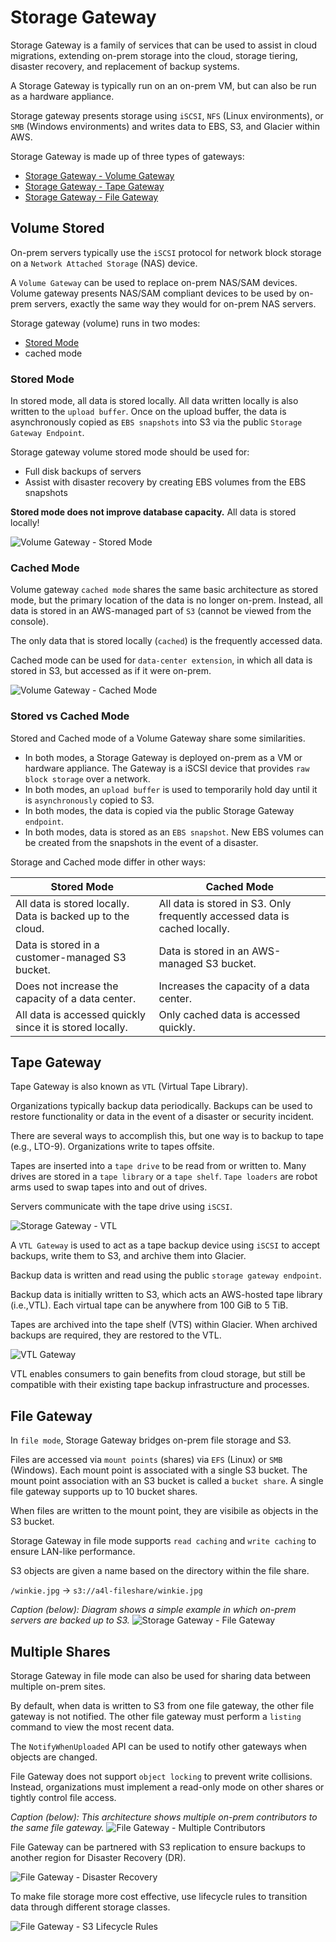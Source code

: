 # Storage Gateway

Storage Gateway is a family of services that can be used to assist in cloud migrations, extending on-prem storage into the cloud, storage tiering, disaster recovery, and replacement of backup systems.

A Storage Gateway is typically run on an on-prem VM, but can also be run as a hardware appliance.

Storage gateway presents storage using `iSCSI`, `NFS` (Linux environments), or `SMB` (Windows environments) and writes data to EBS, S3, and Glacier within AWS.

Storage Gateway is made up of three types of gateways:
- [Storage Gateway - Volume Gateway](#volume-stored)
- [Storage Gateway - Tape Gateway](#tape-gateway)
- [Storage Gateway - File Gateway](#file-gateway)

## Volume Stored

On-prem servers typically use the `iSCSI` protocol for network block storage on a `Network Attached Storage` (NAS) device.

A `Volume Gateway` can be used to replace on-prem NAS/SAM devices. Volume gateway presents NAS/SAM compliant devices to be used by on-prem servers, exactly the same way they would for on-prem NAS servers.

Storage gateway (volume) runs in two modes:
- [Stored Mode](#stored-mode)
- cached mode

### Stored Mode

In stored mode, all data is stored locally. All data written locally is also written to the `upload buffer`. Once on the upload buffer, the data is asynchronously copied as `EBS snapshots` into S3 via the public `Storage Gateway Endpoint`.

Storage gateway volume stored mode should be used for:
- Full disk backups of servers
- Assist with disaster recovery by creating EBS volumes from the EBS snapshots

**Stored mode does not improve database capacity.** All data is stored locally!

![Volume Gateway - Stored Mode](../static/images/storagegateway_volumestored.png)

### Cached Mode

Volume gateway `cached mode` shares the same basic architecture as stored mode, but the primary location of the data is no longer on-prem. Instead, all data is stored in an AWS-managed part of `S3` (cannot be viewed from the console).

The only data that is stored locally (`cached`) is the frequently accessed data.

Cached mode can be used for `data-center extension`, in which all data is stored in S3, but accessed as if it were on-prem.

![Volume Gateway - Cached Mode](../static/images/storagegateway_volumecached.png)

### Stored vs Cached Mode

Stored and Cached mode of a Volume Gateway share some similarities.
- In both modes, a Storage Gateway is deployed on-prem as a VM or hardware appliance. The Gateway is a iSCSI device that provides `raw block storage` over a network.
- In both modes, an `upload buffer` is used to temporarily hold day until it is `asynchronously` copied to S3.
- In both modes, the data is copied via the public Storage Gateway `endpoint`.
- In both modes, data is stored as an `EBS snapshot`. New EBS volumes can be created from the snapshots in the event of a disaster.

Storage and Cached mode differ in other ways:

| Stored Mode | Cached Mode |
| --- | --- |
| All data is stored locally. Data is backed up to the cloud. | All data is stored in S3. Only frequently accessed data is cached locally. |
| Data is stored in a customer-managed S3 bucket. | Data is stored in an AWS-managed S3 bucket. |
| Does not increase the capacity of a data center. | Increases the capacity of a data center. |
|  All data is accessed quickly since it is stored locally. | Only cached data is accessed quickly. |

## Tape Gateway

Tape Gateway is also known as `VTL` (Virtual Tape Library). 

Organizations typically backup data periodically. Backups can be used to restore functionality or data in the event of a disaster or security incident.

There are several ways to accomplish this, but one way is to backup to tape (e.g., LTO-9). Organizations write to tapes offsite.

Tapes are inserted into a `tape drive` to be read from or written to. Many drives are stored in a `tape library` or a `tape shelf`. `Tape loaders` are robot arms used to swap tapes into and out of drives.

Servers communicate with the tape drive using `iSCSI`.

![Storage Gateway - VTL](../static/images/storagegateway_tapes.png)

A `VTL Gateway` is used to act as a tape backup device using `iSCSI` to accept backups, write them to S3, and archive them into Glacier.

Backup data is written and read using the public `storage gateway endpoint`.

Backup data is initially written to S3, which acts an AWS-hosted tape library (i.e.,VTL). Each virtual tape can be anywhere from 100 GiB to 5 TiB.

Tapes are archived into the tape shelf (VTS) within Glacier. When archived backups are required, they are restored to the VTL.

![VTL Gateway](../static/images/storagegateway_vtl.png)

VTL enables consumers to gain benefits from cloud storage, but still be compatible with their existing tape backup infrastructure and processes.

## File Gateway

In `file mode`, Storage Gateway bridges on-prem file storage and S3. 

Files are accessed via `mount points` (shares) via `EFS` (Linux) or `SMB` (Windows). Each mount point is associated with a single S3 bucket. The mount point association with an S3 bucket is called a `bucket share`. A single file gateway supports up to 10 bucket shares.

When files are written to the mount point, they are visibile as objects in the S3 bucket.

Storage Gateway in file mode supports `read caching` and `write caching` to ensure LAN-like performance.

S3 objects are given a name based on the directory within the file share.  

`/winkie.jpg` -> `s3://a4l-fileshare/winkie.jpg`  

*Caption (below): Diagram shows a simple example in which on-prem servers are backed up to S3.*
![Storage Gateway - File Gateway](../static/images/storagegateway_filemode.png)

## Multiple Shares

Storage Gateway in file mode can also be used for sharing data between multiple on-prem sites.

By default, when data is written to S3 from one file gateway, the other file gateway is not notified. The other file gateway must perform a `listing` command to view the most recent data. 

The `NotifyWhenUploaded` API can be used to notify other gateways when objects are changed.

File Gateway does not support `object locking` to prevent write collisions. Instead, organizations must implement a read-only mode on other shares or tightly control file access.

*Caption (below): This architecture shows multiple on-prem contributors to the same file gateway.*
![File Gateway - Multiple Contributors](../static/images/storagegateway_file_multiple.png)

File Gateway can be partnered with S3 replication to ensure backups to another region for Disaster Recovery (DR).

![File Gateway - Disaster Recovery](../static/images/storagegateway_file_dr.png)

To make file storage more cost effective, use lifecycle rules to transition data through different storage classes.

![File Gateway - S3 Lifecycle Rules](../static/images/storagegateway_s3classes.png)